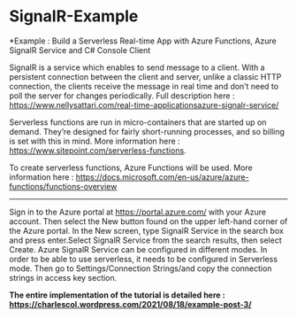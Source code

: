 # SignalR-Example
*Example : Build a Serverless Real-time App with Azure Functions, Azure SignalR Service and C# Console Client

SignalR is a service which enables to send message to a client. With a persistent connection between the client and server, unlike a classic HTTP connection, the clients receive the message in real time and don’t need to poll the server for changes periodically. Full description here : https://www.nellysattari.com/real-time-applicationsazure-signalr-service/

Serverless functions are run in micro-containers that are started up on demand. They’re designed for fairly short-running processes, and so billing is set with this in mind. More information here : https://www.sitepoint.com/serverless-functions.

To create serverless functions, Azure Functions will be used. More information here : https://docs.microsoft.com/en-us/azure/azure-functions/functions-overview

-----------------------------------------------------------------------------------------------------------------------------

Sign in to the Azure portal at https://portal.azure.com/ with your Azure account. Then select the New button found on the upper left-hand corner of the Azure portal. 
In the New screen, type SignalR Service in the search box and press enter.Select SignalR Service from the search results, then select Create.
Azure SignalR Service can be configured in different modes. In order to be able to use serverless, it needs to be configured in Serverless mode.
Then go to Settings/Connection Strings/and copy the connection strings in access key section.

**The entire implementation of the tutorial is detailed here : https://charlescol.wordpress.com/2021/08/18/example-post-3/**
